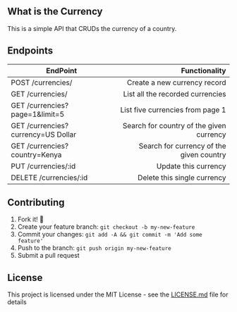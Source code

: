 ## What is the Currency

This is a simple API that CRUDs the currency of a country.

## Endpoints

| EndPoint                                |   Functionality                      |
| --------------------------------------- | ------------------------------------:|
| POST /currencies/                      | Create a new currency record              |
| GET /currencies/                       | List all the recorded currencies    |
| GET /currencies?page=1&limit=5         | List five currencies from page 1    |
| GET /currencies?currency=US Dollar               | Search for country of the given currency                |
| GET /currencies?country=Kenya             | Search for currency of the given country             |             |
| PUT /currencies/:id                    | Update this currency               |
| DELETE /currencies/:id                 | Delete this single currency        |

## Contributing

1. Fork it! :fork_and_knife:
2. Create your feature branch: `git checkout -b my-new-feature`
3. Commit your changes: `git add -A && git commit -m 'Add some feature'`
4. Push to the branch: `git push origin my-new-feature`
5. Submit a pull request

## License

This project is licensed under the MIT License - see the [LICENSE.md](https://opensource.org/licenses/MIT) file for details
